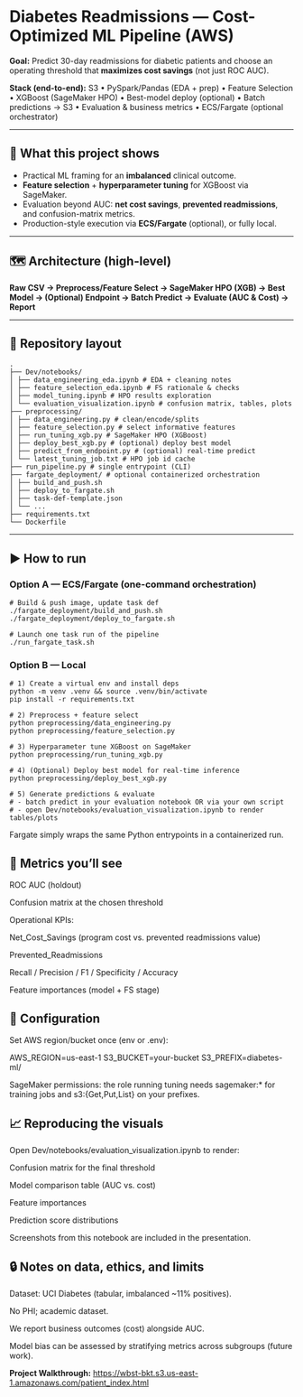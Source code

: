 # Diabetes Readmissions — Cost-Optimized ML Pipeline (AWS)

**Goal:** Predict 30-day readmissions for diabetic patients and choose an operating threshold that **maximizes cost savings** (not just ROC AUC).

**Stack (end-to-end):** S3 • PySpark/Pandas (EDA + prep) • Feature Selection • XGBoost (SageMaker HPO) • Best-model deploy (optional) • Batch predictions → S3 • Evaluation & business metrics • ECS/Fargate (optional orchestrator)

---

## 🔎 What this project shows
- Practical ML framing for an **imbalanced** clinical outcome.
- **Feature selection** + **hyperparameter tuning** for XGBoost via SageMaker.
- Evaluation beyond AUC: **net cost savings**, **prevented readmissions**, and confusion-matrix metrics.
- Production-style execution via **ECS/Fargate** (optional), or fully local.

---

## 🗺️ Architecture (high-level)

**Raw CSV → Preprocess/Feature Select → SageMaker HPO (XGB) → Best Model → (Optional) Endpoint → Batch Predict → Evaluate (AUC & Cost) → Report**


---

## 📂 Repository layout
```
.
├── Dev/notebooks/
│ ├── data_engineering_eda.ipynb # EDA + cleaning notes
│ ├── feature_selection_eda.ipynb # FS rationale & checks
│ ├── model_tuning.ipynb # HPO results exploration
│ └── evaluation_visualization.ipynb # confusion matrix, tables, plots
├── preprocessing/
│ ├── data_engineering.py # clean/encode/splits
│ ├── feature_selection.py # select informative features
│ ├── run_tuning_xgb.py # SageMaker HPO (XGBoost)
│ ├── deploy_best_xgb.py # (optional) deploy best model
│ ├── predict_from_endpoint.py # (optional) real-time predict
│ └── latest_tuning_job.txt # HPO job id cache
├── run_pipeline.py # single entrypoint (CLI)
├── fargate_deployment/ # optional containerized orchestration
│ ├── build_and_push.sh
│ ├── deploy_to_fargate.sh
│ ├── task-def-template.json
│ └── ...
├── requirements.txt
└── Dockerfile
```


---

## ▶️ How to run

### Option A — ECS/Fargate (one-command orchestration)

```
# Build & push image, update task def
./fargate_deployment/build_and_push.sh
./fargate_deployment/deploy_to_fargate.sh

# Launch one task run of the pipeline
./run_fargate_task.sh
```

### Option B — Local

```
# 1) Create a virtual env and install deps
python -m venv .venv && source .venv/bin/activate
pip install -r requirements.txt

# 2) Preprocess + feature select
python preprocessing/data_engineering.py
python preprocessing/feature_selection.py

# 3) Hyperparameter tune XGBoost on SageMaker
python preprocessing/run_tuning_xgb.py

# 4) (Optional) Deploy best model for real-time inference
python preprocessing/deploy_best_xgb.py

# 5) Generate predictions & evaluate
# - batch predict in your evaluation notebook OR via your own script
# - open Dev/notebooks/evaluation_visualization.ipynb to render tables/plots
```



Fargate simply wraps the same Python entrypoints in a containerized run.

## 🧪 Metrics you’ll see

ROC AUC (holdout)

Confusion matrix at the chosen threshold

Operational KPIs:

Net_Cost_Savings (program cost vs. prevented readmissions value)

Prevented_Readmissions

Recall / Precision / F1 / Specificity / Accuracy

Feature importances (model + FS stage)

## 🧰 Configuration

Set AWS region/bucket once (env or .env):

AWS_REGION=us-east-1
S3_BUCKET=your-bucket
S3_PREFIX=diabetes-ml/


SageMaker permissions: the role running tuning needs sagemaker:* for training jobs and s3:{Get,Put,List} on your prefixes.

## 📈 Reproducing the visuals

Open Dev/notebooks/evaluation_visualization.ipynb to render:

Confusion matrix for the final threshold

Model comparison table (AUC vs. cost)

Feature importances

Prediction score distributions

Screenshots from this notebook are included in the presentation.

## 🔒 Notes on data, ethics, and limits

Dataset: UCI Diabetes (tabular, imbalanced ~11% positives).

No PHI; academic dataset.

We report business outcomes (cost) alongside AUC.

Model bias can be assessed by stratifying metrics across subgroups (future work).

**Project Walkthrough:**
https://wbst-bkt.s3.us-east-1.amazonaws.com/patient_index.html